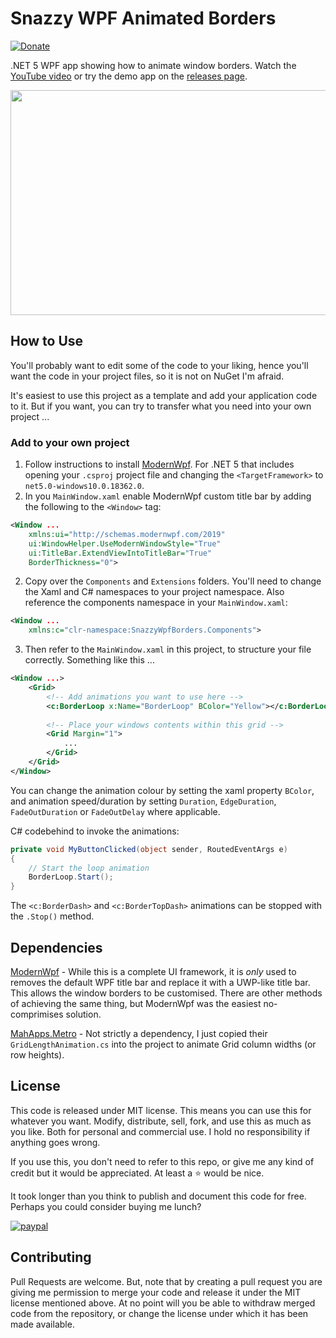 # Snazzy WPF Animated Borders

[![Donate](https://img.shields.io/badge/Donate-PayPal-green.svg)](https://www.paypal.com/cgi-bin/webscr?cmd=_s-xclick&hosted_button_id=MLD56V6HQWCKU&source=url)

.NET 5 WPF app showing how to animate window borders. Watch the [YouTube video](https://youtu.be/kmBO7lE7pXY) or try the demo app on the [releases page](https://github.com/James231/Snazzy-Wpf-Animated-Borders/releases).

[<img width="640" height="360" src="https://cdn.jam-es.com/img/snazzy-wpf-borders/thumbnail.png">](https://youtu.be/kmBO7lE7pXY)

## How to Use

You'll probably want to edit some of the code to your liking, hence you'll want the code in your project files, so it is not on NuGet I'm afraid.

It's easiest to use this project as a template and add your application code to it. But if you want, you can try to transfer what you need into your own project ...

### Add to your own project

1. Follow instructions to install [ModernWpf](https://github.com/Kinnara/ModernWpf). For .NET 5 that includes opening your `.csproj` project file and changing the `<TargetFramework>` to `net5.0-windows10.0.18362.0`.
2. In you `MainWindow.xaml` enable ModernWpf custom title bar by adding the following to the `<Window>` tag:
```xml
<Window ...
    xmlns:ui="http://schemas.modernwpf.com/2019"
    ui:WindowHelper.UseModernWindowStyle="True"
    ui:TitleBar.ExtendViewIntoTitleBar="True"
    BorderThickness="0">
```
2. Copy over the `Components` and `Extensions` folders. You'll need to change the Xaml and C# namespaces to your project namespace. Also reference the components namespace in your `MainWindow.xaml`:
```xml
<Window ...
    xmlns:c="clr-namespace:SnazzyWpfBorders.Components">
```
3. Then refer to the `MainWindow.xaml` in this project, to structure your file correctly. Something like this ...
```xml
<Window ...>
	<Grid>
		<!-- Add animations you want to use here -->
		<c:BorderLoop x:Name="BorderLoop" BColor="Yellow"></c:BorderLoop>
		
		<!-- Place your windows contents within this grid -->
		<Grid Margin="1">
			...
		</Grid>
	</Grid>
</Window>

```
You can change the animation colour by setting the xaml property `BColor`, and animation speed/duration by setting `Duration`, `EdgeDuration`, `FadeOutDuration` or `FadeOutDelay` where applicable.

C# codebehind to invoke the animations:
```cs
private void MyButtonClicked(object sender, RoutedEventArgs e)
{
	// Start the loop animation
	BorderLoop.Start();
}
```
The `<c:BorderDash>` and `<c:BorderTopDash>` animations can be stopped with the `.Stop()` method.


## Dependencies

[ModernWpf](https://github.com/Kinnara/ModernWpf) - While this is a complete UI framework, it is *only* used to removes the default WPF title bar and replace it with a UWP-like title bar. This allows the window borders to be customised. There are other methods of achieving the same thing, but ModernWpf was the easiest no-comprimises solution.

[MahApps.Metro](https://github.com/MahApps/MahApps.Metro) - Not strictly a dependency, I just copied their `GridLengthAnimation.cs` into the project to animate Grid column widths (or row heights).

## License

This code is released under MIT license. This means you can use this for whatever you want. Modify, distribute, sell, fork, and use this as much as you like. Both for personal and commercial use. I hold no responsibility if anything goes wrong.  
  
If you use this, you don't need to refer to this repo, or give me any kind of credit but it would be appreciated. At least a :star: would be nice.  

It took longer than you think to publish and document this code for free. Perhaps you could consider buying me lunch?

[![paypal](https://www.paypalobjects.com/en_US/i/btn/btn_donateCC_LG.gif)](https://www.paypal.com/cgi-bin/webscr?cmd=_s-xclick&hosted_button_id=MLD56V6HQWCKU&source=url)

## Contributing

Pull Requests are welcome. But, note that by creating a pull request you are giving me permission to merge your code and release it under the MIT license mentioned above. At no point will you be able to withdraw merged code from the repository, or change the license under which it has been made available.